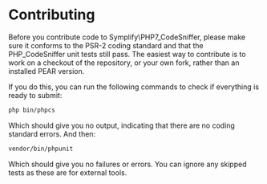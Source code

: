 # Contributing

Before you contribute code to Symplify\PHP7_CodeSniffer, please make sure it conforms to the PSR-2 coding standard and that the PHP\_CodeSniffer unit tests still pass. The easiest way to contribute is to work on a checkout of the repository, or your own fork, rather than an installed PEAR version.

If you do this, you can run the following commands to check if everything is ready to submit:

```bash
php bin/phpcs
```

Which should give you no output, indicating that there are no coding standard errors. And then:

```bash
vendor/bin/phpunit
```

Which should give you no failures or errors. You can ignore any skipped tests as these are for external tools.
